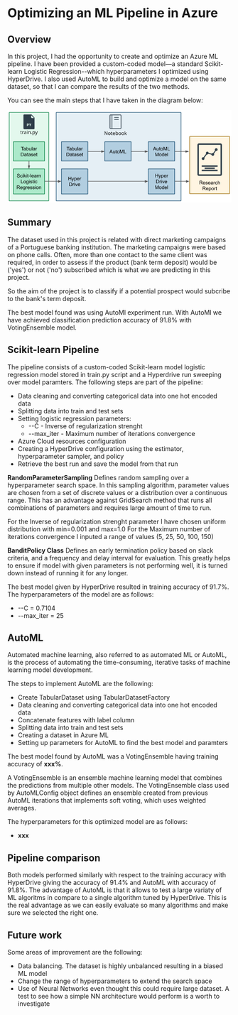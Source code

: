 # Optimizing an ML Pipeline in Azure

## Overview

In this project, I had the opportunity to create and optimize an Azure ML pipeline. I have been provided a custom-coded model—a standard Scikit-learn Logistic Regression--which  hyperparameters I optimized using HyperDrive. I also used AutoML to build and optimize a model on the same dataset, so that I can compare the results of the two methods.

You can see the main steps that I have taken in the diagram below:

![image](creating-and-optimizing-an-ml-pipeline.png)

## Summary
The dataset used in this project is related with direct marketing campaigns of a Portuguese banking institution. The marketing campaigns were based on phone calls. Often, more than one contact to the same client was required, in order to assess if the product (bank term deposit) would be ('yes') or not ('no') subscribed which is what we are predicting in this project.

So the aim of the project is to classify if a potential prospect would subcribe to the bank's term deposit. 

The best model found was using AutoMl experiment run. With AutoMl we have achieved classification prediction accuracy of 91.8% with VotingEnsemble model. 

## Scikit-learn Pipeline
The pipeline consists of a custom-coded Scikit-learn model logistic regression model stored in train.py script and a Hyperdrive run sweeping over model paramters. The following steps are part of the pipeline:
- Data cleaning and converting categorical data into one hot encoded data
- Splitting data into train and test sets
- Setting logistic regression parameters: 
    - --C - Inverse of regularization strenght 
    - --max_iter - Maximum number of iterations convergence
- Azure Cloud resources configuration
- Creating a HyperDrive configuration using the estimator, hyperparameter sampler, and policy
- Retrieve the best run and save the model from that run

**RandomParameterSampling**
Defines random sampling over a hyperparameter search space. In this sampling algorithm, parameter values are chosen from a set of discrete values or a distribution over a continuous range. This has an advantage against GridSearch method that runs all combinations of parameters and requires large amount of time to run.

For the Inverse of regularization strenght parameter I have chosen uniform distribution with min=0.001 and max=1.0 
For the Maximum number of iterations convergence I inputed a range of values (5, 25, 50, 100, 150)

**BanditPolicy Class**
Defines an early termination policy based on slack criteria, and a frequency and delay interval for evaluation. This greatly helps to ensure if model with given parameters is not performing well, it is turned down instead of running it for any longer.  

The best model given by HyperDrive resulted in training accuracy of 91.7%. The hyperparameters of the model are as follows:
- --C = 0.7104
- --max_iter = 25


## AutoML
Automated machine learning, also referred to as automated ML or AutoML, is the process of automating the time-consuming, iterative tasks of machine learning model development. 

The steps to implement AutoML are the following:
- Create TabularDataset using TabularDatasetFactory
- Data cleaning and converting categorical data into one hot encoded data
- Concatenate features with label column
- Splitting data into train and test sets
- Creating a dataset in Azure ML
- Setting up parameters for AutoML to find the best model and paramters

The best model found by AutoML was a VotingEnsemble having training accuracy of **xxx%**. 

A VotingEnsemble is an ensemble machine learning model that combines the predictions from multiple other models. The VotingEnsemble class used by AutoMLConfig object defines an ensemble created from previous AutoML iterations that implements soft voting, which uses weighted averages.

The hyperparameters for this optimized model are as follows:
- **xxx**

## Pipeline comparison
Both models performed similarly with respect to the training accuracy with HyperDrive giving the accuracy of 91.4% and AutoML with accuracy of 91.8%. The advantage of AutoML is that it allows to test a large variaty of ML algoritms in compare to a single algorithm tuned by HyperDrive. This is the real advantage as we can easily evaluate so many algorithms and make sure we selected the right one. 

## Future work
Some areas of improvement are the following:
- Data balancing. The dataset is highly unbalanced resulting in a biased ML model 
- Change the range of hyperparameters to extend the search space 
- Use of Neural Networks even thought this could require large dataset. A test to see how a simple NN architecture would perform is a worth to investigate


